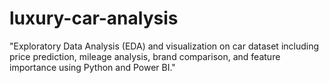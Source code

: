 # luxury-car-analysis
"Exploratory Data Analysis (EDA) and visualization on car dataset including price prediction, mileage analysis, brand comparison, and feature importance using Python and Power BI."
